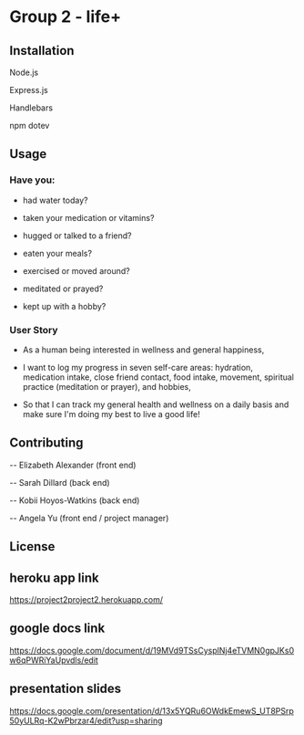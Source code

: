 # Group 2 - life+

## Installation
Node.js

Express.js

Handlebars

npm dotev

## Usage

### Have you:

* had water today?

* taken your medication or vitamins?

* hugged or talked to a friend?

* eaten your meals?

* exercised or moved around?

* meditated or prayed?

* kept up with a hobby?

### User Story

* As a human being interested in wellness and general happiness,

* I want to log my progress in seven self-care areas: hydration, medication intake, close friend contact, food intake, movement, spiritual practice (meditation or prayer), and hobbies, 

* So that I can track my general health and wellness on a daily basis and make sure I'm doing my best to live a good life!

## Contributing
-- Elizabeth Alexander (front end)

-- Sarah Dillard (back end)

-- Kobii Hoyos-Watkins (back end)

-- Angela Yu (front end / project manager)

## License

## heroku app link
https://project2project2.herokuapp.com/

## google docs link
https://docs.google.com/document/d/19MVd9TSsCysplNj4eTVMN0gpJKs0w6qPWRiYaUpvdls/edit

## presentation slides
https://docs.google.com/presentation/d/13x5YQRu6OWdkEmewS_UT8PSrp50yULRq-K2wPbrzar4/edit?usp=sharing
